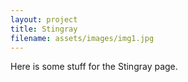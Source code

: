 ```yaml
---
layout: project
title: Stingray
filename: assets/images/img1.jpg
---
```


Here is some stuff for the Stingray page.
